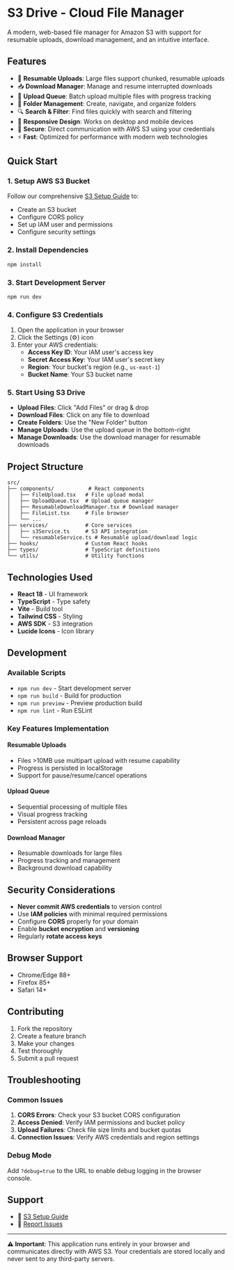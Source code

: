 # S3 Drive - Cloud File Manager

A modern, web-based file manager for Amazon S3 with support for resumable uploads, download management, and an intuitive interface.

## Features

- 🚀 **Resumable Uploads**: Large files support chunked, resumable uploads
- 📥 **Download Manager**: Manage and resume interrupted downloads
- 🔄 **Upload Queue**: Batch upload multiple files with progress tracking
- 📁 **Folder Management**: Create, navigate, and organize folders
- 🔍 **Search & Filter**: Find files quickly with search and filtering
- 📱 **Responsive Design**: Works on desktop and mobile devices
- 🔐 **Secure**: Direct communication with AWS S3 using your credentials
- ⚡ **Fast**: Optimized for performance with modern web technologies

## Quick Start

### 1. Setup AWS S3 Bucket

Follow our comprehensive [S3 Setup Guide](./S3_SETUP_GUIDE.md) to:
- Create an S3 bucket
- Configure CORS policy
- Set up IAM user and permissions
- Configure security settings

### 2. Install Dependencies

```bash
npm install
```

### 3. Start Development Server

```bash
npm run dev
```

### 4. Configure S3 Credentials

1. Open the application in your browser
2. Click the Settings (⚙️) icon
3. Enter your AWS credentials:
   - **Access Key ID**: Your IAM user's access key
   - **Secret Access Key**: Your IAM user's secret key
   - **Region**: Your bucket's region (e.g., `us-east-1`)
   - **Bucket Name**: Your S3 bucket name

### 5. Start Using S3 Drive

- **Upload Files**: Click "Add Files" or drag & drop
- **Download Files**: Click on any file to download
- **Create Folders**: Use the "New Folder" button
- **Manage Uploads**: Use the upload queue in the bottom-right
- **Manage Downloads**: Use the download manager for resumable downloads

## Project Structure

```
src/
├── components/           # React components
│   ├── FileUpload.tsx   # File upload modal
│   ├── UploadQueue.tsx  # Upload queue manager
│   ├── ResumableDownloadManager.tsx # Download manager
│   ├── FileList.tsx     # File browser
│   └── ...
├── services/            # Core services
│   ├── s3Service.ts     # S3 API integration
│   └── resumableService.ts # Resumable upload/download logic
├── hooks/               # Custom React hooks
├── types/               # TypeScript definitions
└── utils/               # Utility functions
```

## Technologies Used

- **React 18** - UI framework
- **TypeScript** - Type safety
- **Vite** - Build tool
- **Tailwind CSS** - Styling
- **AWS SDK** - S3 integration
- **Lucide Icons** - Icon library

## Development

### Available Scripts

- `npm run dev` - Start development server
- `npm run build` - Build for production
- `npm run preview` - Preview production build
- `npm run lint` - Run ESLint

### Key Features Implementation

#### Resumable Uploads
- Files >10MB use multipart upload with resume capability
- Progress is persisted in localStorage
- Support for pause/resume/cancel operations

#### Upload Queue
- Sequential processing of multiple files
- Visual progress tracking
- Persistent across page reloads

#### Download Manager
- Resumable downloads for large files
- Progress tracking and management
- Background download capability

## Security Considerations

- **Never commit AWS credentials** to version control
- Use **IAM policies** with minimal required permissions
- Configure **CORS** properly for your domain
- Enable **bucket encryption** and **versioning**
- Regularly **rotate access keys**

## Browser Support

- Chrome/Edge 88+
- Firefox 85+
- Safari 14+

## Contributing

1. Fork the repository
2. Create a feature branch
3. Make your changes
4. Test thoroughly
5. Submit a pull request

## Troubleshooting

### Common Issues

1. **CORS Errors**: Check your S3 bucket CORS configuration
2. **Access Denied**: Verify IAM permissions and bucket policy
3. **Upload Failures**: Check file size limits and bucket quotas
4. **Connection Issues**: Verify AWS credentials and region settings

### Debug Mode

Add `?debug=true` to the URL to enable debug logging in the browser console.


## Support

- 📖 [S3 Setup Guide](./S3_SETUP_GUIDE.md)
- 🐛 [Report Issues](https://github.com/ravindercodes/s3-storage/issues)

---

**⚠️ Important**: This application runs entirely in your browser and communicates directly with AWS S3. Your credentials are stored locally and never sent to any third-party servers.
